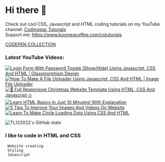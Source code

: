 # Hi there 👋

Check out cool CSS, Javascript and HTML coding tutorials on my YouTube channel: [Codingstar Tutorials](https://www.youtube.com/@CodingstarTutorials) <br>
Support me: https://www.buymeacoffee.com/cstutorials

[CODEPEN COLLECTION](https://codepen.io/collection/gYGjEB)

### Latest YouTube Videos: <br>

<!-- BEGIN YOUTUBE-CARDS -->
[![Login Form With Password Toggle (Show/Hide) Using Javascript, CSS And HTML | Glassmorphism Design](https://ytcards.demolab.com/?id=hIYFdQRqNn4&title=Login+Form+With+Password+Toggle+%28Show%2FHide%29+Using+Javascript%2C+CSS+And+HTML+%7C+Glassmorphism+Design&lang=en&timestamp=1668686633&background_color=%230d1117&title_color=%23ffffff&stats_color=%23dedede&width=250 "Login Form With Password Toggle (Show/Hide) Using Javascript, CSS And HTML | Glassmorphism Design")](https://www.youtube.com/watch?v=hIYFdQRqNn4)
[![How To Make A File Uploader Using Javascript, CSS And HTML | Image File Uploader](https://ytcards.demolab.com/?id=pxYhdT5cxKI&title=How+To+Make+A+File+Uploader+Using+Javascript%2C+CSS+And+HTML+%7C+Image+File+Uploader&lang=en&timestamp=1668582048&background_color=%230d1117&title_color=%23ffffff&stats_color=%23dedede&width=250 "How To Make A File Uploader Using Javascript, CSS And HTML | Image File Uploader")](https://www.youtube.com/watch?v=pxYhdT5cxKI)
[![🎄 Full Responsive Christmas Website Template Using HTML, CSS And Javascript ⛄](https://ytcards.demolab.com/?id=jjslzo4TWk4&title=%F0%9F%8E%84+Full+Responsive+Christmas+Website+Template+Using+HTML%2C+CSS+And+Javascript+%E2%9B%84&lang=en&timestamp=1668508035&background_color=%230d1117&title_color=%23ffffff&stats_color=%23dedede&width=250 "🎄 Full Responsive Christmas Website Template Using HTML, CSS And Javascript ⛄")](https://www.youtube.com/watch?v=jjslzo4TWk4)
[![Learn HTML Basics In Just 10 Minutes! With Explanation](https://ytcards.demolab.com/?id=7llRJvSv00U&title=Learn+HTML+Basics+In+Just+10+Minutes%21+With+Explanation&lang=en&timestamp=1668224363&background_color=%230d1117&title_color=%23ffffff&stats_color=%23dedede&width=250 "Learn HTML Basics In Just 10 Minutes! With Explanation")](https://www.youtube.com/watch?v=7llRJvSv00U)
[![5 Tips To Improve Your Images And Videos On Website](https://ytcards.demolab.com/?id=MAb9oHmf4Jc&title=5+Tips+To+Improve+Your+Images+And+Videos+On+Website&lang=en&timestamp=1668048241&background_color=%230d1117&title_color=%23ffffff&stats_color=%23dedede&width=250 "5 Tips To Improve Your Images And Videos On Website")](https://www.youtube.com/watch?v=MAb9oHmf4Jc)
[![Learn To Make Circle Loading Dots Using CSS And HTML](https://ytcards.demolab.com/?id=fpc_eRQjYiY&title=Learn+To+Make+Circle+Loading+Dots+Using+CSS+And+HTML&lang=en&timestamp=1667986303&background_color=%230d1117&title_color=%23ffffff&stats_color=%23dedede&width=250 "Learn To Make Circle Loading Dots Using CSS And HTML")](https://www.youtube.com/watch?v=fpc_eRQjYiY)
<!-- END YOUTUBE-CARDS -->


 <a> <img alt = "TL122022's GitHub stats" src="https://readme-typing-svg.herokuapp.com?font=rubik&color=ADBAC7&center=true&vCenter=true&lines=I+am+a+coder;I+am+a+creator;I+am+a+designer"></a>

 ### I like to code in HTML and CSS

```
 Website creating
 Styling
 Javascript
```
